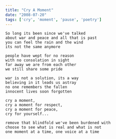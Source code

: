 ```yaml
---
title: "Cry A Moment"
date: "2008-07-20"
tags: ['cry', 'moment', 'pause', 'poetry']
---
```

    So long its been since we've talked
    about war and peace and all that is past
    you can feel the rain and the wind
    its not the same anymore

    people have wept for no reason
    with no consolation in sight
    far away we are from each other
    we still share some pride

    war is not a solution, its a way
    believing in it leads us astray
    no one remembers the fallen
    innocent lives soon forgotten

    cry a moment,
    cry a moment for respect,
    cry a moment for peace,
    cry for yourself...

    remove that blindfold we've been burdened with
    choose to see what is real and what is not
    one moment at a time, one voice at a time

